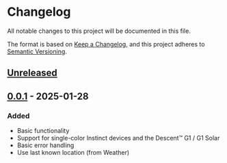 # Changelog

All notable changes to this project will be documented in this file.

The format is based on [Keep a Changelog](https://keepachangelog.com/en/1.1.0/),
and this project adheres to [Semantic Versioning](https://semver.org/spec/v2.0.0.html).

## [Unreleased]

## [0.0.1] - 2025-01-28

### Added

- Basic functionality
- Support for single-color Instinct devices and the Descent™ G1 / G1 Solar
- Basic error handling
- Use last known location (from Weather)

[unreleased]: https://github.com/zivke/SimpTemp/compare/v0.0.1...HEAD
[0.0.1]: https://github.com/zivke/SimpTemp/releases/tag/v0.0.1